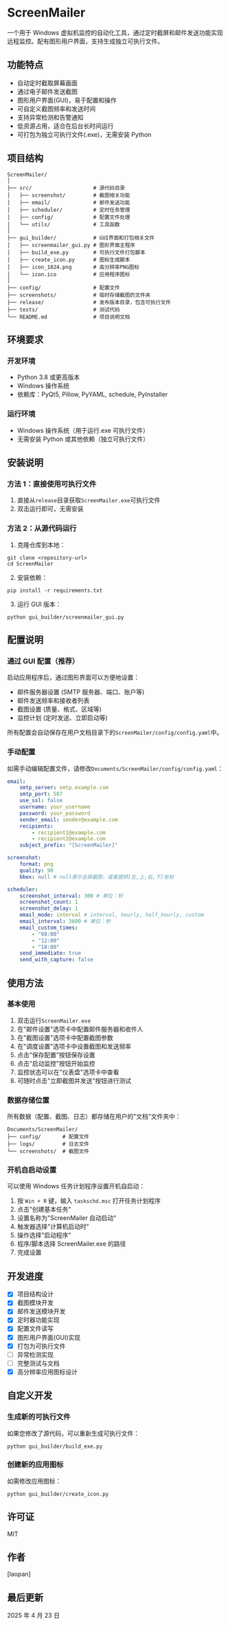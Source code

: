 # ScreenMailer

一个用于 Windows 虚拟机监控的自动化工具，通过定时截屏和邮件发送功能实现远程监控。配有图形用户界面，支持生成独立可执行文件。

## 功能特点

-   自动定时截取屏幕画面
-   通过电子邮件发送截图
-   图形用户界面(GUI)，易于配置和操作
-   可自定义截图频率和发送时间
-   支持异常检测和告警通知
-   低资源占用，适合在后台长时间运行
-   可打包为独立可执行文件(.exe)，无需安装 Python

## 项目结构

```
ScreenMailer/
│
├── src/                    # 源代码目录
│   ├── screenshot/         # 截图相关功能
│   ├── email/              # 邮件发送功能
│   ├── scheduler/          # 定时任务管理
│   ├── config/             # 配置文件处理
│   └── utils/              # 工具函数
│
├── gui_builder/            # GUI界面和打包相关文件
│   ├── screenmailer_gui.py # 图形界面主程序
│   ├── build_exe.py        # 可执行文件打包脚本
│   ├── create_icon.py      # 图标生成脚本
│   ├── icon_1024.png       # 高分辨率PNG图标
│   └── icon.ico            # 应用程序图标
│
├── config/                 # 配置文件
├── screenshots/            # 临时存储截图的文件夹
├── release/                # 发布版本目录，包含可执行文件
├── tests/                  # 测试代码
└── README.md               # 项目说明文档
```

## 环境要求

### 开发环境

-   Python 3.8 或更高版本
-   Windows 操作系统
-   依赖库：PyQt5, Pillow, PyYAML, schedule, PyInstaller

### 运行环境

-   Windows 操作系统（用于运行.exe 可执行文件）
-   无需安装 Python 或其他依赖（独立可执行文件）

## 安装说明

### 方法 1：直接使用可执行文件

1. 直接从`release`目录获取`ScreenMailer.exe`可执行文件
2. 双击运行即可，无需安装

### 方法 2：从源代码运行

1. 克隆仓库到本地：

```
git clone <repository-url>
cd ScreenMailer
```

2. 安装依赖：

```
pip install -r requirements.txt
```

3. 运行 GUI 版本：

```
python gui_builder/screenmailer_gui.py
```

## 配置说明

### 通过 GUI 配置（推荐）

启动应用程序后，通过图形界面可以方便地设置：

-   邮件服务器设置 (SMTP 服务器、端口、账户等)
-   邮件发送频率和接收者列表
-   截图设置 (质量、格式、区域等)
-   监控计划 (定时发送、立即启动等)

所有配置会自动保存在用户文档目录下的`ScreenMailer/config/config.yaml`中。

### 手动配置

如需手动编辑配置文件，请修改`Documents/ScreenMailer/config/config.yaml`：

```yaml
email:
    smtp_server: smtp.example.com
    smtp_port: 587
    use_ssl: false
    username: your_username
    password: your_password
    sender_email: sender@example.com
    recipients:
        - recipient1@example.com
        - recipient2@example.com
    subject_prefix: "[ScreenMailer]"

screenshot:
    format: png
    quality: 90
    bbox: null # null表示全屏截图，或者提供[左,上,右,下]坐标

scheduler:
    screenshot_interval: 300 # 单位：秒
    screenshot_count: 1
    screenshot_delay: 1
    email_mode: interval # interval, hourly, half_hourly, custom
    email_interval: 3600 # 单位：秒
    email_custom_times:
        - "08:00"
        - "12:00"
        - "18:00"
    send_immediate: true
    send_with_capture: false
```

## 使用方法

### 基本使用

1. 双击运行`ScreenMailer.exe`
2. 在"邮件设置"选项卡中配置邮件服务器和收件人
3. 在"截图设置"选项卡中配置截图参数
4. 在"调度设置"选项卡中设置截图和发送频率
5. 点击"保存配置"按钮保存设置
6. 点击"启动监控"按钮开始监控
7. 监控状态可以在"仪表盘"选项卡中查看
8. 可随时点击"立即截图并发送"按钮进行测试

### 数据存储位置

所有数据（配置、截图、日志）都存储在用户的"文档"文件夹中：

```
Documents/ScreenMailer/
├── config/       # 配置文件
├── logs/         # 日志文件
└── screenshots/  # 截图文件
```

### 开机自启动设置

可以使用 Windows 任务计划程序设置开机自启动：

1. 按 `Win + R` 键，输入 `taskschd.msc` 打开任务计划程序
2. 点击"创建基本任务"
3. 设置名称为"ScreenMailer 自动启动"
4. 触发器选择"计算机启动时"
5. 操作选择"启动程序"
6. 程序/脚本选择 ScreenMailer.exe 的路径
7. 完成设置

## 开发进度

-   [x] 项目结构设计
-   [x] 截图模块开发
-   [x] 邮件发送模块开发
-   [x] 定时器功能实现
-   [x] 配置文件读写
-   [x] 图形用户界面(GUI)实现
-   [x] 打包为可执行文件
-   [ ] 异常检测实现
-   [ ] 完整测试与文档
-   [x] 高分辨率应用图标设计

## 自定义开发

### 生成新的可执行文件

如果您修改了源代码，可以重新生成可执行文件：

```
python gui_builder/build_exe.py
```

### 创建新的应用图标

如需修改应用图标：

```
python gui_builder/create_icon.py
```

## 许可证

MIT

## 作者

[laopan]

## 最后更新

2025 年 4 月 23 日
